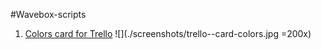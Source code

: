 #Wavebox-scripts

1. [Colors card for Trello](Wavebox-scripts/blob/master/trello--card-colors.js)
![](./screenshots/trello--card-colors.jpg =200x)